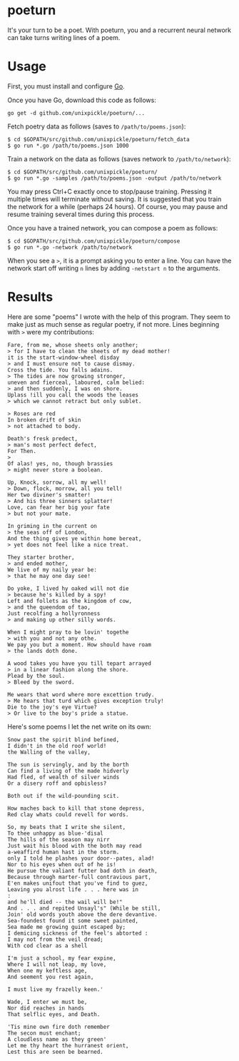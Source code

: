 # poeturn

It's your turn to be a poet. With poeturn, you and a recurrent neural network can take turns writing lines of a poem.

# Usage

First, you must install and configure [Go](https://golang.org/doc/install).

Once you have Go, download this code as follows:

```
go get -d github.com/unixpickle/poeturn/...
```

Fetch poetry data as follows (saves to `/path/to/poems.json`):

```
$ cd $GOPATH/src/github.com/unixpickle/poeturn/fetch_data
$ go run *.go /path/to/poems.json 1000
```

Train a network on the data as follows (saves network to `/path/to/network`):

```
$ cd $GOPATH/src/github.com/unixpickle/poeturn/
$ go run *.go -samples /path/to/poems.json -output /path/to/network
```

You may press Ctrl+C exactly once to stop/pause training. Pressing it multiple times will terminate without saving. It is suggested that you train the network for a while (perhaps 24 hours). Of course, you may pause and resume training several times during this process.

Once you have a trained network, you can compose a poem as follows:

```
$ cd $GOPATH/src/github.com/unixpickle/poeturn/compose
$ go run *.go -network /path/to/network
```

When you see a `>`, it is a prompt asking you to enter a line. You can have the network start off writing `n` lines by adding `-netstart n` to the arguments.

# Results

Here are some "poems" I wrote with the help of this program. They seem to make just as much sense as regular poetry, if not more. Lines beginning with `>` were my contributions:

```
Fare, from me, whose sheets only another;
> for I have to clean the sheets of my dead mother!
it is the start-window-wheel disday
> and I must ensure not to cause dismay.
Cross the tide. You falls adains.
> The tides are now growing stronger,
uneven and fierceal, laboured, calm belied:
> and then suddenly, I was on shore.
Uplass !ill you call the woods the leases
> which we cannot retract but only sublet.
```

```
> Roses are red
In broken drift of skin
> not attached to body.

Death's fresk predect,
> man's most perfect defect,
For Then.
>     
Of alas! yes, no, though brassies
> might never store a boolean.

Up, Knock, sorrow, all my well!
> Down, flock, morrow, all you tell!
Her two diviner's smatter!
> And his three sinners splatter!
Love, can fear her big your fate
> but not your mate.
```

```
In griming in the current on
> the seas off of London,
And the thing gives ye within home bereat,
> yet does not feel like a nice treat.

They starter brother,
> and ended mother,
We live of my naily year be:
> that he may one day see!

Do yoke, I lived hy oaked will not die
> because he's killed by a spy!   
Left and follets as the kingdom of cow,
> and the queendom of tao,
Just recolfing a hollyronness
> and making up other silly words.
```

```
When I might pray to be lovin' togethe
> with you and not any othe.
We pay you but a moment. How should have roam
> the lands doth done.

A wood takes you have you till tepart arrayed
> in a linear fashion along the shore.
Plead by the soul.
> Bleed by the sword.

Me wears that word where more excettion trudy.
> Me hears that turd which gives exception truly!
Die to the joy's eye Virtue?
> Or live to the boy's pride a statue.
```

Here's some poems I let the net write on its own:

```
Snow past the spirit blind befined,
I didn't in the old roof world!
the Walling of the valley,

The sun is servingly, and by the borth
Can find a living of the made hidverly
Had fled, of wealth of silver winds
Or a disery roff and opbisless?

Both out if the wild-pounding scit.

How maches back to kill that stone depress,
Red clay whats could revell for words.
```

```
So, my beats that I write she silent,
To thee unhappy as blue-'disal
The hills of the season may nirr
Just wait his blood with the both may read
a-weaffird human hast in the storm.
only I told he plashes your door--pates, alad!
Nor to his eyes when out of he is!
He pursue the valiant futter bad doth in death,
Because through marter-full contravious part,
E'en makes unifout that you've find to guez,
Leaving you alrost life . . . here was in
:
and he'll died -- the wail will be!"
And . . . and repited Unsayl's" (While be still,
Join' old words youth above the dere devantive.
Sea-foundest found it some sweet painted,
Sea made me growing guint escaped by;
I demicing sickness of the feel's abtorted :
I may not from the veil dread;
With cod clear as a shell
```

```
I'm just a school, my fear expine,
Where I will not leap, my love,
When one my keftless age,
And seement you rest again,

I must live my frazelly keen.'

Wade, I enter we must be,
Nor did reaches in hands
That selflic eyes, and Death.

'Tis mine own fire doth remember
The secon must enchant;
A cloudless name as they green'
Let me thy heart the hurranest orient,
Lest this are seen be bearned.
```
